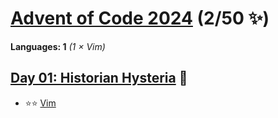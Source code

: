 # [Advent of Code 2024](https://adventofcode.com/2024) (2/50 ✨)

**Languages: 1** *(1 × Vim)*

## [Day 01: Historian Hysteria](https://adventofcode.com/2024/day/1) 📜
  - ⭐⭐ [Vim](../vim/2024/day-01/aoc.vim)
